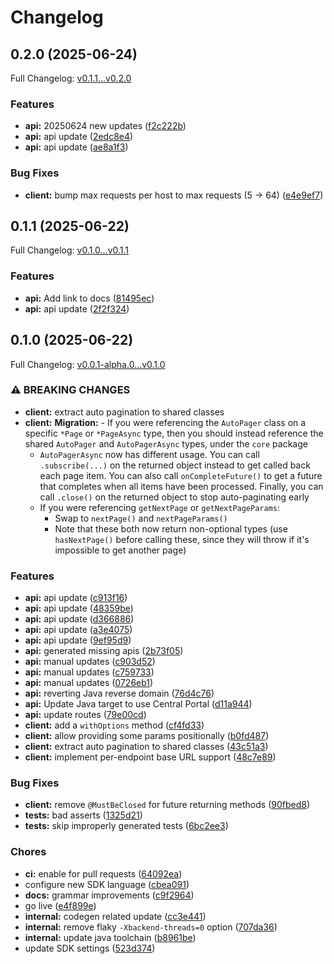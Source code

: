 # Changelog

## 0.2.0 (2025-06-24)

Full Changelog: [v0.1.1...v0.2.0](https://github.com/dinaricrypto/dinari-api-sdk-java/compare/v0.1.1...v0.2.0)

### Features

* **api:** 20250624 new updates ([f2c222b](https://github.com/dinaricrypto/dinari-api-sdk-java/commit/f2c222b68af91d47a8b4b5c9e0ff0bd57f6d8705))
* **api:** api update ([2edc8e4](https://github.com/dinaricrypto/dinari-api-sdk-java/commit/2edc8e42c21e10c0c3e185a0b2b339aa74926200))
* **api:** api update ([ae8a1f3](https://github.com/dinaricrypto/dinari-api-sdk-java/commit/ae8a1f38ada852b5aff3655857670b7366aaeae7))


### Bug Fixes

* **client:** bump max requests per host to max requests (5 -&gt; 64) ([e4e9ef7](https://github.com/dinaricrypto/dinari-api-sdk-java/commit/e4e9ef7d8cafabf2b602588b19b62df30b863ab4))

## 0.1.1 (2025-06-22)

Full Changelog: [v0.1.0...v0.1.1](https://github.com/dinaricrypto/dinari-api-sdk-java/compare/v0.1.0...v0.1.1)

### Features

* **api:** Add link to docs ([81495ec](https://github.com/dinaricrypto/dinari-api-sdk-java/commit/81495ecfe33e1248f0039d6ff44468023b111d31))
* **api:** api update ([2f2f324](https://github.com/dinaricrypto/dinari-api-sdk-java/commit/2f2f32483c2969f97073bf89ca1ed3605bf78891))

## 0.1.0 (2025-06-22)

Full Changelog: [v0.0.1-alpha.0...v0.1.0](https://github.com/dinaricrypto/dinari-api-sdk-java/compare/v0.0.1-alpha.0...v0.1.0)

### ⚠ BREAKING CHANGES

* **client:** extract auto pagination to shared classes
* **client:** **Migration:** - If you were referencing the `AutoPager` class on a specific `*Page` or `*PageAsync` type, then you should instead reference the shared `AutoPager` and `AutoPagerAsync` types, under the `core` package
    - `AutoPagerAsync` now has different usage. You can call `.subscribe(...)` on the returned object instead to get called back each page item. You can also call `onCompleteFuture()` to get a future that completes when all items have been processed. Finally, you can call `.close()` on the returned object to stop auto-paginating early
    - If you were referencing `getNextPage` or `getNextPageParams`:
       - Swap to `nextPage()` and `nextPageParams()`
       - Note that these both now return non-optional types (use `hasNextPage()` before calling these, since they will throw if it's impossible to get another page)

### Features

* **api:** api update ([c913f16](https://github.com/dinaricrypto/dinari-api-sdk-java/commit/c913f1663e3bd5966cbc6de82b4a1d36a095542f))
* **api:** api update ([48359be](https://github.com/dinaricrypto/dinari-api-sdk-java/commit/48359bee69162a56480052964c69a15bb117871d))
* **api:** api update ([d366886](https://github.com/dinaricrypto/dinari-api-sdk-java/commit/d3668867f31fd35eab551339ca7afdd20621f5d7))
* **api:** api update ([a3e4075](https://github.com/dinaricrypto/dinari-api-sdk-java/commit/a3e4075810cbf01ac57134498bd4d2ca56f5b6df))
* **api:** api update ([9ef95d9](https://github.com/dinaricrypto/dinari-api-sdk-java/commit/9ef95d9afd335e8dead490140083dae39853502a))
* **api:** generated missing apis ([2b73f05](https://github.com/dinaricrypto/dinari-api-sdk-java/commit/2b73f0528b48bf26f1dfd3d2dbedd00c9916873d))
* **api:** manual updates ([c903d52](https://github.com/dinaricrypto/dinari-api-sdk-java/commit/c903d5281eb7fc49476dc8acad1d447e7a36e424))
* **api:** manual updates ([c759733](https://github.com/dinaricrypto/dinari-api-sdk-java/commit/c7597332e2eab1f953f813c1d1eeb8bccf626663))
* **api:** manual updates ([0726eb1](https://github.com/dinaricrypto/dinari-api-sdk-java/commit/0726eb152d73470e1fc5a2db80edbe057b3956a8))
* **api:** reverting Java reverse domain ([76d4c76](https://github.com/dinaricrypto/dinari-api-sdk-java/commit/76d4c76c0c70513f9c4aa2a53b0e271c86d9fe90))
* **api:** Update Java target to use Central Portal ([d11a944](https://github.com/dinaricrypto/dinari-api-sdk-java/commit/d11a94420612993071d9ab662a154a607e4cc78b))
* **api:** update routes ([79e00cd](https://github.com/dinaricrypto/dinari-api-sdk-java/commit/79e00cd2f20ee05b3330ba8373797253edb25d41))
* **client:** add a `withOptions` method ([cf4fd33](https://github.com/dinaricrypto/dinari-api-sdk-java/commit/cf4fd33bf728b2d53418fde162ae8ba258d0e153))
* **client:** allow providing some params positionally ([b0fd487](https://github.com/dinaricrypto/dinari-api-sdk-java/commit/b0fd487d016d3e6d68e0e41c422dca2dc07f53ae))
* **client:** extract auto pagination to shared classes ([43c51a3](https://github.com/dinaricrypto/dinari-api-sdk-java/commit/43c51a30da0ca7ae74fefe328d7edfe2d2538a22))
* **client:** implement per-endpoint base URL support ([48c7e89](https://github.com/dinaricrypto/dinari-api-sdk-java/commit/48c7e89178082b83355c3693d6973c46970bc3a7))


### Bug Fixes

* **client:** remove `@MustBeClosed` for future returning methods ([90fbed8](https://github.com/dinaricrypto/dinari-api-sdk-java/commit/90fbed807b40e4e3a1056d988b17b5e4129a1883))
* **tests:** bad asserts ([1325d21](https://github.com/dinaricrypto/dinari-api-sdk-java/commit/1325d2198a4c5b79486f03092a7caf42dcb13c2a))
* **tests:** skip improperly generated tests ([6bc2ee3](https://github.com/dinaricrypto/dinari-api-sdk-java/commit/6bc2ee344bacbdcf7f66c29284372f9b7a81f7e2))


### Chores

* **ci:** enable for pull requests ([64092ea](https://github.com/dinaricrypto/dinari-api-sdk-java/commit/64092ea4f404f275a1e78e7aae21e0db1110be8b))
* configure new SDK language ([cbea091](https://github.com/dinaricrypto/dinari-api-sdk-java/commit/cbea0912c4d4c536a7de1732adc0e93710cb76b5))
* **docs:** grammar improvements ([c9f2964](https://github.com/dinaricrypto/dinari-api-sdk-java/commit/c9f29649c746b8ef365fd4c87a8d85380a009e78))
* go live ([e4f899e](https://github.com/dinaricrypto/dinari-api-sdk-java/commit/e4f899e562a71cc0847c08d8e451d7c6556168cf))
* **internal:** codegen related update ([cc3e441](https://github.com/dinaricrypto/dinari-api-sdk-java/commit/cc3e441ddf20918032297b85e80d205442569e0a))
* **internal:** remove flaky `-Xbackend-threads=0` option ([707da36](https://github.com/dinaricrypto/dinari-api-sdk-java/commit/707da36ca595b67f8bd21ad9c86a783c848c51ac))
* **internal:** update java toolchain ([b8961be](https://github.com/dinaricrypto/dinari-api-sdk-java/commit/b8961bec1738c9ea36576cf1e027573f9a376354))
* update SDK settings ([523d374](https://github.com/dinaricrypto/dinari-api-sdk-java/commit/523d374cad31b4cbe41b993718d587cef64c3f43))
